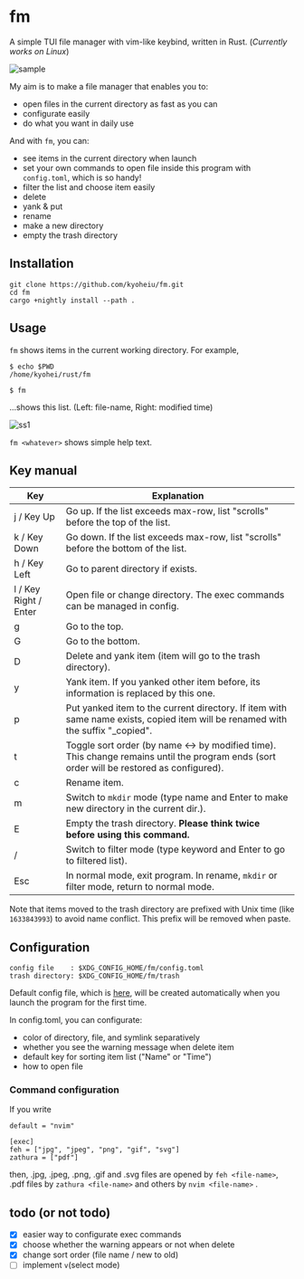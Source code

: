 # fm

A simple TUI file manager with vim-like keybind, written in Rust.
(_Currently works on Linux_)

![sample](https://github.com/kyoheiu/fm/blob/main/screenshots/sample.gif)

My aim is to make a file manager that enables you to:

- open files in the current directory as fast as you can
- configurate easily
- do what you want in daily use

And with `fm`, you can:

- see items in the current directory when launch
- set your own commands to open file inside this program with `config.toml`, which is so handy!
- filter the list and choose item easily
- delete
- yank & put
- rename
- make a new directory
- empty the trash directory

## Installation

```
git clone https://github.com/kyoheiu/fm.git
cd fm
cargo +nightly install --path .
```

## Usage

`fm` shows items in the current working directory. For example,

```
$ echo $PWD
/home/kyohei/rust/fm

$ fm
```

...shows this list. (Left: file-name, Right: modified time)

![ss1](https://github.com/kyoheiu/fm/blob/main/screenshots/1.jpg)

`fm <whatever>` shows simple help text.

## Key manual

| Key                   | Explanation                                                                                                                               |
| --------------------- | ----------------------------------------------------------------------------------------------------------------------------------------- |
| j / Key Up            | Go up. If the list exceeds max-row, list "scrolls" before the top of the list.                                                            |
| k / Key Down          | Go down. If the list exceeds max-row, list "scrolls" before the bottom of the list.                                                       |
| h / Key Left          | Go to parent directory if exists.                                                                                                         |
| l / Key Right / Enter | Open file or change directory. The exec commands can be managed in config.                                                                |
| g                     | Go to the top.                                                                                                                            |
| G                     | Go to the bottom.                                                                                                                         |
| D                     | Delete and yank item (item will go to the trash directory).                                                                               |
| y                     | Yank item. If you yanked other item before, its information is replaced by this one.                                                      |
| p                     | Put yanked item to the current directory. If item with same name exists, copied item will be renamed with the suffix "\_copied".          |
| t                     | Toggle sort order (by name <-> by modified time). This change remains until the program ends (sort order will be restored as configured). |
| c                     | Rename item.                                                                                                                              |
| m                     | Switch to `mkdir` mode (type name and Enter to make new directory in the current dir.).                                                   |
| E                     | Empty the trash directory. **Please think twice before using this command.**                                                              |
| /                     | Switch to filter mode (type keyword and Enter to go to filtered list).                                                                    |
| Esc                   | In normal mode, exit program. In rename, `mkdir` or filter mode, return to normal mode.                                                   |

Note that items moved to the trash directory are prefixed with Unix time (like `1633843993`) to avoid name conflict. This prefix will be removed when paste.

## Configuration

```
config file    : $XDG_CONFIG_HOME/fm/config.toml
trash directory: $XDG_CONFIG_HOME/fm/trash
```

Default config file, which is [here](config.toml), will be created automatically when you launch the program for the first time.

In config.toml, you can configurate:

- color of directory, file, and symlink separatively
- whether you see the warning message when delete item
- default key for sorting item list ("Name" or "Time")
- how to open file

### Command configuration

If you write

```
default = "nvim"

[exec]
feh = ["jpg", "jpeg", "png", "gif", "svg"]
zathura = ["pdf"]
```

then, .jpg, .jpeg, .png, .gif and .svg files are opened by `feh <file-name>`, .pdf files by `zathura <file-name>` and others by `nvim <file-name>` .

## todo (or not todo)

- [x] easier way to configurate exec commands
- [x] choose whether the warning appears or not when delete
- [x] change sort order (file name / new to old)
- [ ] implement `v`(select mode)
